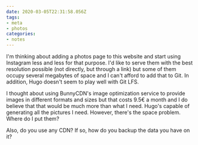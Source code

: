```yaml
---
date: 2020-03-05T22:31:58.056Z
tags:
- meta
- photos
categories:
- notes
---
```


I'm thinking about adding a photos page to this website and start using Instagram less and less for that purpose. I'd like to serve them with the best resolution possible (not directly, but through a link) but some of them occupy several megabytes of space and I can't afford to add that to Git. In addition, Hugo doesn't seem to play well with Git LFS.

I thought about using BunnyCDN's image optimization service to provide images in different formats and sizes but that costs 9.5€ a month and I do believe that that would be much more than what I need. Hugo's capable of generating all the pictures I need. However, there's the space problem. Where do I put them?

Also, do you use any CDN? If so, how do you backup the data you have on it?

